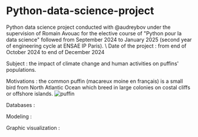 # Python-data-science-project
Python data science project conducted with @audreybov under the supervision of Romain Avouac for the elective course of "Python pour la data science" followed from September 2024 to January 2025 (second year of engineering cycle at ENSAE IP Paris).
\\
Date of the project : from end of October 2024 to end of December 2024

Subject : the impact of climate change and human activities on puffins' populations. 

Motivations : the common puffin (macareux moine en français) is a small bird from North Atlantic Ocean which breed in large colonies on costal cliffs or offshore islands. 
![puffin](https://islande24.fr/wp-content/uploads/2018/11/shutterstock_403375483.jpg)

Databases : 

Modeling :

Graphic visualization :
